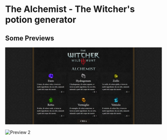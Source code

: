 # The Alchemist - The Witcher's potion generator

## Some Previews  
![Preview](/img/preview.png "preview")


![Preview 2](/img/jpreview2.png "preview 2")
